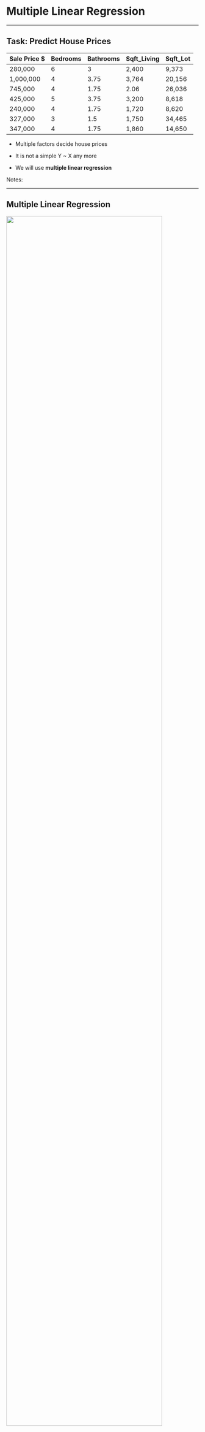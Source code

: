 # Multiple Linear Regression

---

## Task: Predict House Prices

| Sale Price $ | Bedrooms | Bathrooms | Sqft_Living | Sqft_Lot |
|--------------|----------|-----------|-------------|----------|
| 280,000      | 6        | 3         | 2,400       | 9,373    |
| 1,000,000    | 4        | 3.75      | 3,764       | 20,156   |
| 745,000      | 4        | 1.75      | 2.06        | 26,036   |
| 425,000      | 5        | 3.75      | 3,200       | 8,618    |
| 240,000      | 4        | 1.75      | 1,720       | 8,620    |
| 327,000      | 3        | 1.5       | 1,750       | 34,465   |
| 347,000      | 4        | 1.75      | 1,860       | 14,650   |

<!-- {"left" : 0.25, "top" : 1.1, "height" : 4, "width" : 9.75} -->

 * Multiple factors decide house prices

 * It is not a simple  Y ~ X any more

 * We will use  **multiple linear regression**

Notes:



---

## Multiple Linear Regression

<img src="../../assets/images/formulas-equations/linear-regression-2.png" style="width:90%"/><!-- {"left" : 2.01, "top" : 1.37, "height" : 0.43, "width" : 6.24} -->

 * Outcome depends on multiple variables
 * __β<sub>1</sub>__ , __β<sub>2</sub>__ are coefficients
 *  __`e`__  is error / noise

Notes:


---

## Multiple Linear Regression Example (Python)

```python
import pandas as pd
from sklearn.linear_model import LinearRegression

house_prices = pd.read_csv("/data/house-prices/house-sales-full.csv")

input_columns= ['Bedrooms', 'Bathrooms', 'SqFtTotLiving', 'SqFtLot']
label_column = ['SalePrice']
x = house_prices2[input_columns]
y = house_prices2[label_column]

# train
model = LinearRegression ().fit(x,y)

# predict
predictions = model.predict(x)
```
<!-- {"left" : 0, "top" : 1.27, "height" : 3.88, "width" : 10.25} -->

<img src="../../assets/images/machine-learning/linear-regression-house-price-1a.png" style="width:40%;float:left;"/><!-- {"left" : 0.19, "top" : 5.92, "height" : 2.01, "width" : 4.6} -->
<img src="../../assets/images/machine-learning/linear-regression-house-price-1b.png" style="width:40%;float:right;"/><!-- {"left" : 4.89, "top" : 5.93, "height" : 2.12, "width" : 5.17} -->

---

## Evaluate the Model

```python
## print each feature and it's coefficients
coef = pd.DataFrame({"input_column" : input_columns,  
                     "coefficient": model.coef_[0]})
print(coef)

```
<!-- {"left" : 0, "top" : 1.27, "height" : 1.44, "width" : 9.78} -->


```text
# output

input_column  coefficient
0       Bedrooms   -65,211.74
1      Bathrooms    16,274.19
2  SqFtTotLiving       277.85
3        SqFtLot        -0.07

R2 :  0.483482252362197
MSE :  60702204448.745056
RMSE :  246378.1736452015

```
<!-- {"left" : 0, "top" : 3.64, "height" : 3.49, "width" : 5.61} -->

---

## Interpreting the Model

```text
# model coefficients

input_column  coefficient
0       Bedrooms   -65,211.74
1      Bathrooms    16,274.19
2  SqFtTotLiving       277.85
3        SqFtLot        -0.07
```
<!-- {"left" : 0, "top" : 1.11, "height" : 2.32, "width" : 5.61} -->

<br/>

- Above table lists coefficients for each input variable
- Coefficient for 'SqFtTotLiving' is '277.85'  
  That means
    - While __keeping everything the same (unchanged)__
    - If we increase 'SqFtTotLiving' by 1, the 'SalePrice' would go up by __277.85__

- __Question for class : Can you intrepret coefficient for 'Bedrooms'?__  
 Does it make sense? :-)

---


## Evaluating The Model

 * Root Mean Squared Error (RMSE)
    - Average error the model makes per prediction
 * Coefficient of Determination (R<sup>2</sup>)
    * R<sup>2</sup> ranges from 0 to 1.0
    * Measures how well the model fits the data
    * 1.0 is a perfet fit


<img src="../../assets/images/formulas-equations/RMSE-1.png" style="width:40%;float:left;"/><!-- {"left" : 0.74, "top" : 5.11, "height" : 0.79, "width" : 3.62} --><img src="../../assets/images/formulas-equations/R2-1.png" style="width:40%;float:right;"/><!-- {"left" : 5.49, "top" : 4.87, "height" : 1.26, "width" : 4.01} -->

Notes:



---

## Evaluating the Model


```python
from sklearn.metrics import r2_score

print ("R2 : " , r2_score(y, predictions))
# R2 :  0.483482252362197
```
<!-- {"left" : 0, "top" : 1.19, "height" : 1.72, "width" : 9.28} -->

<br/>
<br/>

 * R<sup>2</sup> is 0.4835  - not a great fit

 * See next slide for discussion


Notes:

---


## Class Discussion: Why is the Accuracy Low?


 *  **R<sup>2</sup> is 0.4835** - not a great fit

 *  **Question for class:**

    Why is R<sup>2</sup>  not close to 1?  (as in why is it not a great fit?)

     - Can you guys come up with some reasons

     - Hint: Look at Sale date in the dataset?  Think about what happened in that time frame

 * Answers are in next slide

Notes:



---

## Class Discussion: Why is the Accuracy Low?


 * May be we are not using enough features / inputs.

     - The original dataset has features like 'Year Built' ,  'Traffic Noise' ..etc.

 * Not enough data?

 * Outliers? (remember the house with 33 bedrooms?)

 * Data is skewed?

     - The sales happen the in the span of year 2006 and 2014.

     - We went through a crash in 2008

     - So the we probably have inconsistent data

 * Wrong algorithm?

Notes:



---

## Adding More Variables

- For our regression model we only had 4 input features :  
_Bedrooms, Bathrooms, SqFtTotLiving, SqFtLot_

- Our __R<sup>2</sup> = 0.48__ (not a great accuracy)

```python
import pandas as pd
from sklearn.metrics import r2_score

house_prices = pd.read_csv("/data/house-prices/house-sales-full.csv")

input_columns= ['Bedrooms', 'Bathrooms', 'SqFtTotLiving', 'SqFtLot']
label_column = ['SalePrice']

x = house_prices2[input_columns]
y = house_prices2[label_column]

# train
model = LinearRegression ().fit(x,y)

# predict
predictions = model.predict(x)

print ("R2 : " , r2_score(y, predictions))
# R2 = 0.48
```
<!-- {"left" : 0, "top" : 2.71, "height" : 4.86, "width" : 10.25} -->

---

## Let's Add More Variable

- Let's add a column called __LandVal__

- This gives us __R<sup>2</sup> = 76%__  (yay!)

```python
import pandas as pd
from sklearn.metrics import r2_score

house_prices = pd.read_csv("/data/house-prices/house-sales-full.csv")

input_columns= ['Bedrooms', 'Bathrooms', 'SqFtTotLiving', 'SqFtLot', 'LandVal']
label_column = ['SalePrice']

x = house_prices2[input_columns]
y = house_prices2[label_column]

# train
model = LinearRegression ().fit(x,y)

# predict
predictions = model.predict(x)

print ("R2 : " , r2_score(y, predictions))
# R2 = 0.76
```
<!-- {"left" : 0, "top" : 2.36, "height" : 4.26, "width" : 10.25} -->

---


## Deciding Important Variables

<img src="../../assets/images/formulas-equations/linear-regression-2.png" style="width:50%"/><!-- {"left" : 1.92, "top" : 1.3, "height" : 0.44, "width" : 6.42} -->



 * In Multiple Linear Regressions many predictors determine the value of response

 * How can we know which ones are important?

 * Imagine an equation   
    `Y = b0 +  b1 . X1  + b2 . X2`

 * We have two predictors `X1` & `X2` (p = 2)

 * Possible combinations 2<sup>p</sup> = 2<sup>2</sup> = 4
     - No variables
     - X<sub>1</sub> only
     - X<sub>2</sub> only
     - Both X<sub>1</sub> and X<sub>2</sub>


Notes:



---

## Deciding Important Variables


 * Possible combinations 2p can get large for sizeable p values.

    - P = 10 -> 2<sup>10</sup> -> 1024 combinations
    - P = 20 -> 2<sup>20</sup> -> 1,048,576 (1 million+) combinations


 * Some algorithms to decide important variables quickly

     - Mallow's Cp
     - Akaike Information Criterion (AIC)
     - Bayesian Information Criterion  (BIC)

 * Also Lasso Regularization can be used for variable selection as well (more on this later)

Notes:

"An introduction to Statistical Learning"  Chapter 3


---

## Akaike's Information Criteria (AIC)


 * Adding more variables will reduce RMSE and increase R<sup>2</sup> (towards 1)

 * How ever that doesn't mean we have a better model

 * So we need other measures to evaluate the model

 *  **Akaike's**  **Information Criteria (AIC)**  can be helpful
     - Developed by Hirotugu Akaike, a prominent Japanese statistician

 * If I add 'k' more variables the AIC is penalized by atleast 2k

 * Goal is to find minimal 'AIC'

```text
AIC = 2p  + n log (RSS / n)

p - number of variables
n - number of records

```
<!-- {"left" : 0, "top" : 5.25, "height" : 1.44, "width" : 5.28} -->


Notes:



---

## Deciding Important Variables


 * There are 3 classical approaches

 *  **Forward Selection**
     - Begin with null model (has only intercept, and no variables)
     - Run p simple linear regressions and add to null model that results in lowest RSS

 *  **Backward Selection**
     - Start with all variables
     - Remove variables with largest p-value (least statistically significant)
     - Keep going until desired p-value threshold is reached

 *   **Mixed Selection**
     - Combination of forward / backward selection

Notes:



---

##  AIC Sample Code (Python)

- Here our __R<sup>2</sup> = 0.84__

```python
import pandas as pd
import numpy as np
from sklearn.linear_model import  LassoLarsIC

house_prices = pd.read_csv("/data/house-prices/house-sales-full.csv")

## using all numeric columns
input_columns= ['zhvi_px', 'zhvi_px', 'NbrLivingUnits', 'SqFtLot', 'SqFtTotLiving', 'SqFtFinBasement',
                'Bathrooms', 'Bedrooms' , 'BldgGrade', 'YrBuilt', 'YrRenovated', 'TrafficNoise',
                'LandVal', 'ImpsVal', 'NewConstruction']

label_column = ['SalePrice']

x = house_prices[input_columns]
y = house_prices[label_column]

reg = LassoLarsIC(criterion='aic', max_iter=500)

model = reg.fit(x, np.ravel(y))

# train
model = reg.fit(x,y)

# predict
predictions = model.predict(x)

print ("R2 : " , r2_score(y, predictions))
# R2 = 0.84
```
<!-- {"left" : 0, "top" : 1.9, "height" : 4.83, "width" : 10.25} -->

---

## AIC - Coefficients

- Here are our  coefficients for inputs
- Inputs with zero value are ignored by AIC


```python
pd.options.display.float_format = '{:,.2f}'.format
coef = pd.DataFrame({"input_column" : input_columns,  
                     "coefficient": model.coef_})
coef

```
<!-- {"left" : 0, "top" : 2.1, "height" : 1.29, "width" : 8.72} -->


```text
input_column  coefficient
0           zhvi_px         0.00
1           zhvi_px         1.16
2    NbrLivingUnits     3,331.60
3           SqFtLot         0.35
4     SqFtTotLiving        34.51
5   SqFtFinBasement         0.00
6         Bathrooms     2,976.83
7          Bedrooms    -5,688.45
8         BldgGrade    17,247.28
9           YrBuilt      -152.65
10      YrRenovated        -5.94
11     TrafficNoise         0.00
12          LandVal         0.94
13          ImpsVal         0.60
14  NewConstruction    27,870.93

```
<!-- {"left" : 0, "top" : 3.59, "height" : 4.94, "width" : 6.11} -->

---

## Linear Regression: Strengths, Weaknesses, and Parameters

 *  **Strengths**
     - Relatively simple to understand
     - Computationally simple, very fast learners
     - Very scalable to large data sets

 *  **Weaknesses**
     - Will perform poorly if the inputs are not aligned along linear boundary
     - Can under-fit data

 *  **Parameters**
     - Use regularization to minimize overfitting
     - Lasso regularization can also do variable selection

Notes:



---

## Lab: Multiple Linear Regression

<img src="../../assets/images/icons/individual-labs.png" alt="individual-labs.png" style="max-width:30%;float:right;" /><!-- {"left" : 7.22, "top" : 1.13, "height" : 3.68, "width" : 2.76} -->

 *  **Overview:**
    - Practice Multiple Linear Regressions

 *  **Approximate Time:**
    - 30 mins

 *  **Instructions:**
    - Follow  appropriate Python / R / Spark instructions
    - See next few slides for sample code
    - LIR-2: House prices
    - BONUS Lab : LIR-3: AIC


Notes:

